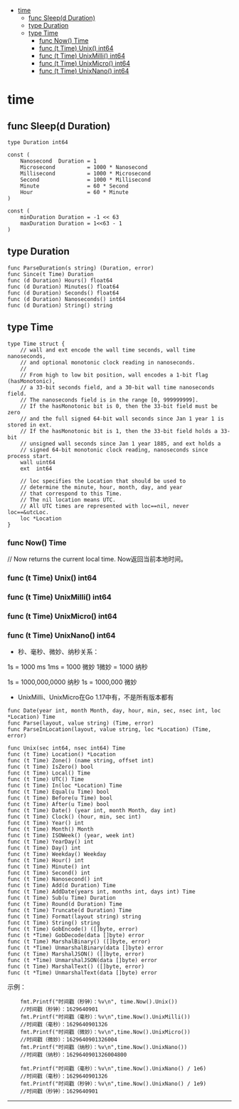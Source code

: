 <!-- MDTOC maxdepth:6 firsth1:1 numbering:0 flatten:0 bullets:1 updateOnSave:1 -->

- [time](#time)   
   - [func Sleep(d Duration)](#func-sleepd-duration)   
   - [type Duration](#type-duration)   
   - [type Time](#type-time)   
      - [func Now() Time](#func-now-time)   
      - [func (t Time) Unix() int64](#func-t-time-unix-int64)   
      - [func (t Time) UnixMilli() int64](#func-t-time-unixmilli-int64)   
      - [func (t Time) UnixMicro() int64](#func-t-time-unixmicro-int64)   
      - [func (t Time) UnixNano() int64](#func-t-time-unixnano-int64)   

<!-- /MDTOC -->

# time


## func Sleep(d Duration)

```
type Duration int64
```

```
const (
	Nanosecond  Duration = 1
	Microsecond          = 1000 * Nanosecond
	Millisecond          = 1000 * Microsecond
	Second               = 1000 * Millisecond
	Minute               = 60 * Second
	Hour                 = 60 * Minute
)
```

```
const (
	minDuration Duration = -1 << 63
	maxDuration Duration = 1<<63 - 1
)
```




## type Duration

```
func ParseDuration(s string) (Duration, error)
func Since(t Time) Duration
func (d Duration) Hours() float64
func (d Duration) Minutes() float64
func (d Duration) Seconds() float64
func (d Duration) Nanoseconds() int64
func (d Duration) String() string
```


## type Time


```
type Time struct {
	// wall and ext encode the wall time seconds, wall time nanoseconds,
	// and optional monotonic clock reading in nanoseconds.
	//
	// From high to low bit position, wall encodes a 1-bit flag (hasMonotonic),
	// a 33-bit seconds field, and a 30-bit wall time nanoseconds field.
	// The nanoseconds field is in the range [0, 999999999].
	// If the hasMonotonic bit is 0, then the 33-bit field must be zero
	// and the full signed 64-bit wall seconds since Jan 1 year 1 is stored in ext.
	// If the hasMonotonic bit is 1, then the 33-bit field holds a 33-bit
	// unsigned wall seconds since Jan 1 year 1885, and ext holds a
	// signed 64-bit monotonic clock reading, nanoseconds since process start.
	wall uint64
	ext  int64

	// loc specifies the Location that should be used to
	// determine the minute, hour, month, day, and year
	// that correspond to this Time.
	// The nil location means UTC.
	// All UTC times are represented with loc==nil, never loc==&utcLoc.
	loc *Location
}
```

### func Now() Time

// Now returns the current local time.
Now返回当前本地时间。






### func (t Time) Unix() int64
### func (t Time) UnixMilli() int64
### func (t Time) UnixMicro() int64
### func (t Time) UnixNano() int64

* 秒、毫秒、微妙、纳秒关系：

1s = 1000 ms
1ms = 1000 微妙
1微妙 = 1000 纳秒

1s = 1000,000,0000 纳秒
1s = 1000,000 微妙


* UnixMilli、UnixMicro在Go 1.17中有，不是所有版本都有


```
func Date(year int, month Month, day, hour, min, sec, nsec int, loc *Location) Time
func Parse(layout, value string) (Time, error)
func ParseInLocation(layout, value string, loc *Location) (Time, error)

func Unix(sec int64, nsec int64) Time
func (t Time) Location() *Location
func (t Time) Zone() (name string, offset int)
func (t Time) IsZero() bool
func (t Time) Local() Time
func (t Time) UTC() Time
func (t Time) In(loc *Location) Time
func (t Time) Equal(u Time) bool
func (t Time) Before(u Time) bool
func (t Time) After(u Time) bool
func (t Time) Date() (year int, month Month, day int)
func (t Time) Clock() (hour, min, sec int)
func (t Time) Year() int
func (t Time) Month() Month
func (t Time) ISOWeek() (year, week int)
func (t Time) YearDay() int
func (t Time) Day() int
func (t Time) Weekday() Weekday
func (t Time) Hour() int
func (t Time) Minute() int
func (t Time) Second() int
func (t Time) Nanosecond() int
func (t Time) Add(d Duration) Time
func (t Time) AddDate(years int, months int, days int) Time
func (t Time) Sub(u Time) Duration
func (t Time) Round(d Duration) Time
func (t Time) Truncate(d Duration) Time
func (t Time) Format(layout string) string
func (t Time) String() string
func (t Time) GobEncode() ([]byte, error)
func (t *Time) GobDecode(data []byte) error
func (t Time) MarshalBinary() ([]byte, error)
func (t *Time) UnmarshalBinary(data []byte) error
func (t Time) MarshalJSON() ([]byte, error)
func (t *Time) UnmarshalJSON(data []byte) error
func (t Time) MarshalText() ([]byte, error)
func (t *Time) UnmarshalText(data []byte) error
```





示例：

```
	fmt.Printf("时间戳（秒钟）：%v\n", time.Now().Unix())
	//时间戳（秒钟）：1629640901
	fmt.Printf("时间戳（毫秒）：%v\n",time.Now().UnixMilli())
	//时间戳（毫秒）：1629640901326
	fmt.Printf("时间戳（微妙）：%v\n",time.Now().UnixMicro())
	//时间戳（微妙）：1629640901326004
	fmt.Printf("时间戳（纳秒）：%v\n",time.Now().UnixNano())
	//时间戳（纳秒）：1629640901326004800

	fmt.Printf("时间戳（毫秒）：%v\n",time.Now().UnixNano() / 1e6)
	//时间戳（毫秒）：1629640901326
	fmt.Printf("时间戳（秒钟）：%v\n",time.Now().UnixNano() / 1e9)
	//时间戳（秒钟）：1629640901

```








---
